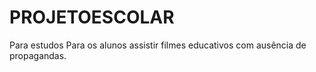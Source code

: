 # PROJETOESCOLAR
Para estudos
Para os alunos assistir filmes educativos com ausência  de propagandas.
